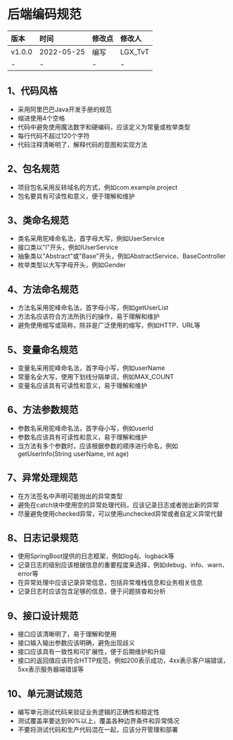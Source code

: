 # 后端编码规范



| 版本   | 时间       | 修改点 | 修改人  |
| :----- | :--------- | :----- | :------ |
| v1.0.0 | 2022-05-25 | 编写   | LGX_TvT |
| -      | -          | -      | -       |



## 1、代码风格

- 采用阿里巴巴Java开发手册的规范
- 缩进使用4个空格
- 代码中避免使用魔法数字和硬编码，应该定义为常量或枚举类型
- 每行代码不超过120个字符
- 代码注释清晰明了，解释代码的意图和实现方法



## 2、包名规范

- 项目包名采用反转域名的方式，例如com.example.project
- 包名要具有可读性和意义，便于理解和维护



## 3、类命名规范

- 类名采用驼峰命名法，首字母大写，例如UserService
- 接口类以"I"开头，例如IUserService
- 抽象类以"Abstract"或"Base"开头，例如AbstractService、BaseController
- 枚举类型以大写字母开头，例如Gender



## 4、方法命名规范

- 方法名采用驼峰命名法，首字母小写，例如getUserList
- 方法名应该符合方法所执行的操作，易于理解和维护
- 避免使用缩写或简称，除非是广泛使用的缩写，例如HTTP、URL等



## 5、变量命名规范

- 变量名采用驼峰命名法，首字母小写，例如userName
- 常量名全大写，使用下划线分隔单词，例如MAX_COUNT
- 变量名应该具有可读性和意义，易于理解和维护



## 6、方法参数规范

- 参数名采用驼峰命名法，首字母小写，例如userId
- 参数名应该具有可读性和意义，易于理解和维护
- 当方法有多个参数时，应该根据参数的顺序进行命名，例如getUserInfo(String userName, int age)



## 7、异常处理规范

- 在方法签名中声明可能抛出的异常类型
- 避免在catch块中使用空的异常处理代码，应该记录日志或者抛出新的异常
- 尽量避免使用checked异常，可以使用unchecked异常或者自定义异常代替



## 8、日志记录规范

- 使用SpringBoot提供的日志框架，例如log4j、logback等
- 记录日志的级别应该根据信息的重要程度来选择，例如debug、info、warn、error等
- 在异常处理中应该记录异常信息，包括异常堆栈信息和业务相关信息
- 记录日志时应该包含足够的信息，便于问题排查和分析



## 9、接口设计规范

- 接口应该清晰明了，易于理解和使用
- 接口输入输出参数应该明确，避免出现歧义
- 接口应该具有一致性和可扩展性，便于后期维护和升级
- 接口的返回值应该符合HTTP规范，例如200表示成功，4xx表示客户端错误，5xx表示服务器端错误等



## 10、单元测试规范

- 编写单元测试代码来验证业务逻辑的正确性和稳定性
- 测试覆盖率要达到90%以上，覆盖各种边界条件和异常情况
- 不要将测试代码和生产代码混在一起，应该分开管理和部署

